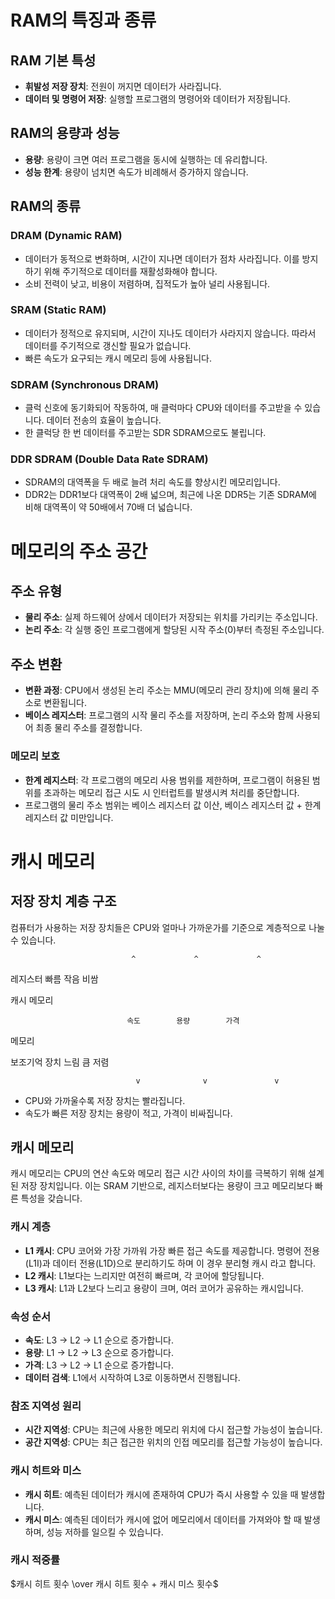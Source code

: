 # RAM의 특징과 종류

## **RAM 기본 특성**

- **휘발성 저장 장치**: 전원이 꺼지면 데이터가 사라집니다.
- **데이터 및 명령어 저장**: 실행할 프로그램의 명령어와 데이터가 저장됩니다.

## **RAM의 용량과 성능**

- **용량**: 용량이 크면 여러 프로그램을 동시에 실행하는 데 유리합니다.
- **성능 한계**: 용량이 넘치면 속도가 비례해서 증가하지 않습니다.

## RAM의 종류

### **DRAM (Dynamic RAM)**

- 데이터가 동적으로 변화하며, 시간이 지나면 데이터가 점차 사라집니다. 이를 방지하기 위해 주기적으로 데이터를 재활성화해야 합니다.
- 소비 전력이 낮고, 비용이 저렴하며, 집적도가 높아 널리 사용됩니다.

### **SRAM (Static RAM)**

- 데이터가 정적으로 유지되며, 시간이 지나도 데이터가 사라지지 않습니다. 따라서 데이터를 주기적으로 갱신할 필요가 없습니다.
- 빠른 속도가 요구되는 캐시 메모리 등에 사용됩니다.

### **SDRAM (Synchronous DRAM)**

- 클럭 신호에 동기화되어 작동하여, 매 클럭마다 CPU와 데이터를 주고받을 수 있습니다. 데이터 전송의 효율이 높습니다.
- 한 클럭당 한 번 데이터를 주고받는 SDR SDRAM으로도 불립니다.

### **DDR SDRAM (Double Data Rate SDRAM)**

- SDRAM의 대역폭을 두 배로 늘려 처리 속도를 향상시킨 메모리입니다.
- DDR2는 DDR1보다 대역폭이 2배 넓으며, 최근에 나온 DDR5는 기존 SDRAM에 비해 대역폭이 약 50배에서 70배 더 넓습니다.

# 메모리의 주소 공간

## **주소 유형**

- **물리 주소**: 실제 하드웨어 상에서 데이터가 저장되는 위치를 가리키는 주소입니다.
- **논리 주소**: 각 실행 중인 프로그램에게 할당된 시작 주소(0)부터 측정된 주소입니다.

## **주소 변환**

- **변환 과정**: CPU에서 생성된 논리 주소는 MMU(메모리 관리 장치)에 의해 물리 주소로 변환됩니다.
- **베이스 레지스터**: 프로그램의 시작 물리 주소를 저장하며, 논리 주소와 함께 사용되어 최종 물리 주소를 결정합니다.

### **메모리 보호**

- **한계 레지스터**: 각 프로그램의 메모리 사용 범위를 제한하며, 프로그램이 허용된 범위를 초과하는 메모리 접근 시도 시 인터럽트를 발생시켜 처리를 중단합니다.
- 프로그램의 물리 주소 범위는 베이스 레지스터 값 이산, 베이스 레지스터 값 + 한계 레지스터 값 미만입니다.

# 캐시 메모리

## 저장 장치 계층 구조

컴퓨터가 사용하는 저장 장치들은 CPU와 얼마나 가까운가를 기준으로 계층적으로 나눌 수 있습니다.

                               ^             ^             ^

레지스터               빠름        작음        비쌈

캐시 메모리

                              속도        용량        가격

메모리                          

보조기억 장치       느림          큼          저렴

                                v              v               v

- CPU와 가까울수록 저장 장치는 빨라집니다.
- 속도가 빠른 저장 장치는 용량이 적고, 가격이 비싸집니다.

## 캐시 메모리

캐시 메모리는 CPU의 연산 속도와 메모리 접근 시간 사이의 차이를 극복하기 위해 설계된 저장 장치입니다. 이는 SRAM 기반으로, 레지스터보다는 용량이 크고 메모리보다 빠른 특성을 갖습니다.

### **캐시 계층**

- **L1 캐시**: CPU 코어와 가장 가까워 가장 빠른 접근 속도를 제공합니다. 명령어 전용(L1I)과 데이터 전용(L1D)으로 분리하기도 하며 이 경우 분리형 캐시 라고 합니다.
- **L2 캐시**: L1보다는 느리지만 여전히 빠르며, 각 코어에 할당됩니다.
- **L3 캐시**: L1과 L2보다 느리고 용량이 크며, 여러 코어가 공유하는 캐시입니다.

### **속성 순서**

- **속도**: L3 → L2 → L1 순으로 증가합니다.
- **용량**: L1 → L2 → L3 순으로 증가합니다.
- **가격**: L3 → L2 → L1 순으로 증가합니다.
- **데이터 검색**: L1에서 시작하여 L3로 이동하면서 진행됩니다.

### **참조 지역성 원리**

- **시간 지역성**: CPU는 최근에 사용한 메모리 위치에 다시 접근할 가능성이 높습니다.
- **공간 지역성**: CPU는 최근 접근한 위치의 인접 메모리를 접근할 가능성이 높습니다.

### **캐시 히트와 미스**

- **캐시 히트**: 예측된 데이터가 캐시에 존재하여 CPU가 즉시 사용할 수 있을 때 발생합니다.
- **캐시 미스**: 예측된 데이터가 캐시에 없어 메모리에서 데이터를 가져와야 할 때 발생하며, 성능 저하를 일으킬 수 있습니다.

### **캐시 적중률**

$캐시 히트 횟수 \over 캐시 히트 횟수 + 캐시 미스 횟수$

